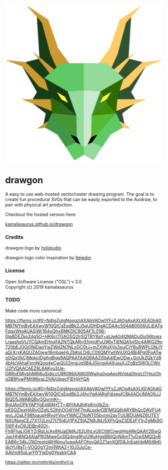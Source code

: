 ![drawgon logo](android-chrome-512x512.png)

# drawgon

A easy to use web-hosted vector/raster drawing program.  The goal is to
create fun procedural SVGs that can be easily exported to the Axidraw,
to pair with physical art production.

Checkout the hosted version here:

[kamalasaurus.github.io/drawgon](kamalasaurus.github.io/drawgon)


### Credits

drawgon logo by [holistudio](https://github.com/holistudio)

drawgon logo color inspiration by [ltejedor](https://github.com/ltejedor)

### License

Open Software License ("OSL") v 3.0\
Copyright (c) 2019 kamalasaurus

### TODO

Make code more canonical:

https://flems.io/#0=N4IgZglgNgpgziAXAbVAOwIYFsZJAOgAsAXLKEAGhAGMB7NYmBvEAXwvW10QICsEqdBk2J5qUDHDgACDAAc504AB0006ULjEATgFdqxWtoAUASiWr164oQhx8MKDIC805AF1L01l6-0IaBDEZko2dg5O+HK6cITGAOSQ2lrSQTBY8aY+atJeAG4QMADuISo56towxLraasheVtJYCQAmEHnxFA2NTQkARrrEhmidFuU96vTiENQA1ojSIc4AfKG29o720bEJGGi0NjDaqYwZWd2N7NLxGC0tJ+mZXWgXVs3xulCjYRuRWPLGNJYaQrXrxKAQUZA0ww16mbqeHLZbKqLD4LC0XQMYwtWjUXQ4Bj4Pq0FoATwo0jQxVkCjMpkoIDgjhgBgg9AQPAATAAGRAAZi5bA4IEwODw+GoUkZQkYzB4bHcVAhaFmnNQoq4eCwQUI2mgjJq5B4JGIcjgiAA9JasXJZgBzSW0LCWnU2fVQAACAEZ8L6AKyu3Ue-D8RnEMlybhM6j6uSidiccU8N166AAWi0lWwhu0xpApvNVptaDtjroLtTHszOhg2B9fvwPMtWbraLDVAjUbwcFjEHjitYQA

https://flems.io/#0=N4IgZglgNgpgziAXAbVAOwIYFsZJAOgAsAXLKEAGhAGMB7NYmBvEAXwvW10QICsEqdBk2J4hcYgAIARgFdixepIC8k4ADcIMAO6JJ6lQD5JWABQByOQvrmK+-BgUAnOPkYAPYgEpWAHTT+4lIYAA4hKpKmXkZq-pKSQZIexHARyOZgtLS2lhhOOdIYAF7mALpxkrDB1MQQ6jARYBhQcDAVFU4wxLJOaLF98fpaupHRyoYVgyYWACZ1tpNT05byimi2avTUUBDUANZ6UTEYNXUNqgCEJ7X17JLm27t75l4Ui1PXZ5IAZN9JMJ5XFhQqZ3DEzFY1nZgMk9O5WF4vO9JEiBn40Oj-Fh8FhaLIGKYZrRqLIcAx8NJaDMAJ52UIhLyUECtWCnegIHgARkQAAY2BwQJgcHh8NQ4AIaPRGMweGxSlQdmg9hzUIKuHgsBBiIQnNAmT1yDwSMQQnBEAB6c34kJ7ADmotoWHNmu1uqgAAFOfgvQA2Z1anXQfD8JnEakhbjM6i6kKidicYU8aTi-VOQ0gY2mi1WtA2+10J3JuCe-AAVm95qLwYlYYjeDg0YgsblrCAA

https://gitter.im/mithriljs/mithril.js
